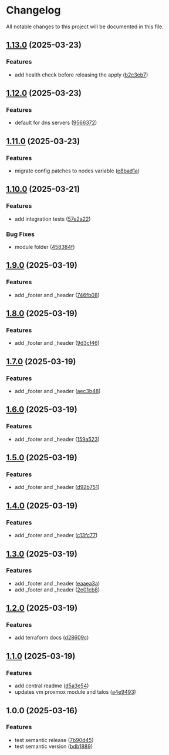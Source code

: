 # Changelog

All notable changes to this project will be documented in this file.

## [1.13.0](https://github.com/mombe090/tf-modules/compare/v1.12.0...v1.13.0) (2025-03-23)


### Features

* add health check before releasing the apply ([b2c3eb7](https://github.com/mombe090/tf-modules/commit/b2c3eb7aa31eb18e16360e9c3dcba87484bc1c57))

## [1.12.0](https://github.com/mombe090/tf-modules/compare/v1.11.0...v1.12.0) (2025-03-23)


### Features

* default for dns servers ([9566372](https://github.com/mombe090/tf-modules/commit/9566372735aac25c185d63b26d5267a7bb9aca8e))

## [1.11.0](https://github.com/mombe090/tf-modules/compare/v1.10.0...v1.11.0) (2025-03-23)


### Features

* migrate config patches to nodes variable ([e8bad1a](https://github.com/mombe090/tf-modules/commit/e8bad1a16ba7dc39ec0e966ce58be36f53f7519c))

## [1.10.0](https://github.com/mombe090/tf-modules/compare/v1.9.0...v1.10.0) (2025-03-21)


### Features

* add integration tests ([57e2a22](https://github.com/mombe090/tf-modules/commit/57e2a22dc57fe5388e1c053281d75bf0874eda0c))


### Bug Fixes

* module folder ([458384f](https://github.com/mombe090/tf-modules/commit/458384fc4e32e36b6382f8cf16ce58c01f974d50))

## [1.9.0](https://github.com/mombe090/tf-modules/compare/v1.8.0...v1.9.0) (2025-03-19)


### Features

* add _footer and _header ([746fb08](https://github.com/mombe090/tf-modules/commit/746fb089be938e8731b95ca4fb82aa726b53d58f))

## [1.8.0](https://github.com/mombe090/tf-modules/compare/v1.7.0...v1.8.0) (2025-03-19)


### Features

* add _footer and _header ([9d3cf46](https://github.com/mombe090/tf-modules/commit/9d3cf463418f26a65ea74ebaff1f57b786b48fb2))

## [1.7.0](https://github.com/mombe090/tf-modules/compare/v1.6.0...v1.7.0) (2025-03-19)


### Features

* add _footer and _header ([aec3b48](https://github.com/mombe090/tf-modules/commit/aec3b4827e6556547cfdab1eb9356570cc97ae0f))

## [1.6.0](https://github.com/mombe090/tf-modules/compare/v1.5.0...v1.6.0) (2025-03-19)


### Features

* add _footer and _header ([159a523](https://github.com/mombe090/tf-modules/commit/159a523f7e5df4806e1beb5e66b8e62a7ec4895e))

## [1.5.0](https://github.com/mombe090/tf-modules/compare/v1.4.0...v1.5.0) (2025-03-19)


### Features

* add _footer and _header ([d92b751](https://github.com/mombe090/tf-modules/commit/d92b7516919ca90f25d257bc3417169cc5f144c3))

## [1.4.0](https://github.com/mombe090/tf-modules/compare/v1.3.0...v1.4.0) (2025-03-19)


### Features

* add _footer and _header ([c13fc77](https://github.com/mombe090/tf-modules/commit/c13fc77b4b3ef8bb318f2372a317708c08511bb3))

## [1.3.0](https://github.com/mombe090/tf-modules/compare/v1.2.0...v1.3.0) (2025-03-19)


### Features

* add _footer and _header ([eaaea3a](https://github.com/mombe090/tf-modules/commit/eaaea3a94450e6015aa8672b1799dae1c18b9a65))
* add _footer and _header ([2e01cb8](https://github.com/mombe090/tf-modules/commit/2e01cb8c1611899cbdbcb70ba2c50ad4029f34cc))

## [1.2.0](https://github.com/mombe090/tf-modules/compare/v1.1.0...v1.2.0) (2025-03-19)


### Features

* add terraform docs ([d28609c](https://github.com/mombe090/tf-modules/commit/d28609c5d1416effc29d3808415d13aa310b95c2))

## [1.1.0](https://github.com/mombe090/tf-modules/compare/v1.0.0...v1.1.0) (2025-03-19)


### Features

* add central readme ([d5a3e54](https://github.com/mombe090/tf-modules/commit/d5a3e543d4428ea3ecf4161525a5b61cb6f0fea2))
* updates vm proxmox module and talos ([a4e9493](https://github.com/mombe090/tf-modules/commit/a4e94933a3c6751ebc780a5bd6d75dddbe42f050))

## 1.0.0 (2025-03-16)


### Features

* test semantic release ([7b90d45](https://github.com/mombe090/tf-modules/commit/7b90d4579818d55077e52fa623e1d00bab2e0ff6))
* test semantic version ([bdb1889](https://github.com/mombe090/tf-modules/commit/bdb1889780e938042a2ab46da2cf4f2b8264a559))
